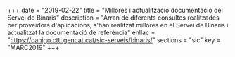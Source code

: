 +++
date        = "2019-02-22"
title       = "Millores i actualització documentació del Servei de Binaris"
description = "Arran de diferents consultes realitzades per proveïdors d'aplicacions, s'han realitzat millores en el Servei de Binaris i actualitzat la documentació de referència"
enllac      = "https://canigo.ctti.gencat.cat/sic-serveis/binaris/"
sections    = "sic"
key         = "MARC2019"
+++
